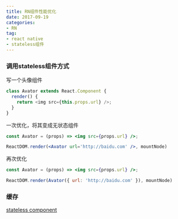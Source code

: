 ```yaml
---
title: RN组件性能优化
date: 2017-09-19
categories:
- RN
tag: 
- react native
- stateless组件
---
```


### 调用stateless组件方式

写一个头像组件

```js
class Avator extends React.Component {
  render() {
    return <img src={this.props.url} />;
  }
}

```

一次优化，将其变成无状态组件

```jsx
const Avator = (props) => <img src={props.url} />;

ReactDOM.render(<Avator url='http://baidu.com' />, mountNode)

```

再次优化

```jsx
const Avator = (props) => <img src={props.url} />;

ReactDOM.render(Avator({ url: 'http://baidu.com' }), mountNode)

```
<!-- more -->
### 缓存






[stateless component](https://medium.com/missive-app/45-faster-react-functional-components-now-3509a668e69f)